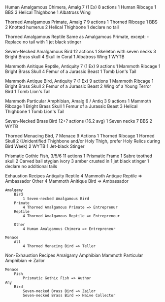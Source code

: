 Human Amalgamous Chimera, Amalg 7 (1 Ex)
    8 actions
    1 Human Ribcage
    1 BBS
    3 Helical Thighbone
    1 Albatross Wing

Thorned Amalgamous Primate, Amalg 7
    9 actions
    1 Thorned Ribcage
    1 BBS
    2 Knotted humerus
    2 Helical Thighbone
    1 declare no tail

Thorned Amalgamous Reptile
    Same as Amalgamous Primate, except:
    - Replace no tail with 1 jet black stinger

Seven-Necked Amalgamous Bird
    12 actions
    1 Skeleton with seven necks
    3 Bright Brass skull
    4 Skull in Coral
    1 Albatross Wing
    1 WYTB


Mammoth Anitique Reptile, Antiquity 7 (1 Ex)
    9 actions
    1 Mammoth Ribcage
    1 Bright Brass Skull
    4 Femur of a Jurassic Beast
    1 Tomb Lion's Tail

Mammoth Antique Bird, Antiquity 7 (1 Ex)
    9 actions
    1 Mammoth Ribcage
    1 Bright Brass Skull
    2 Femur of a Jurassic Beast
    2 Wing of a Young Terror Bird
    1 Tomb Lion's Tail

Mammoth Particular Amphibian, Amalg 6 / Antiq 3
    9 actions
    1 Mammoth Ribcage
    1 Bright Brass Skull
    1 Femur of a Jurassic Beast
    3 Helical Thighbone
    1 Tomb Lion's Tail

Seven-Necked Brass Bird
    12+? actions (16.2 avg)
    1 Seven necks
    7 BBS
    2 WYTB

Thorned Menacing Bird, 7 Menace
    9 Actions
    1 Thorned Ribcage
    1 Horned Skull
    2 (Unidentified Thighbone and/or Holy Thigh, prefer Holy Relics during Bird Week)
    2 WYTB
    1 Jet-black Stinger

Prismatic Gothic Fish, 3/5/6
    11 actions
    1 Prismatic Frame
    1 Sabre toothed skull
    2 Carved ball stygian ivory
    3 amber crusted in
    1 jet black stinger
    1 declare no additional tails



Exhaustion Recipes
    Antiquity
        Reptile
            4 Mammoth Antique Reptile => Ambassador
        Other
            4 Mammoth Anitique Bird => Ambassador

    Amalgamy
        Bird
            1 Seven-necked Amalgamous Bird 
        Primate
            4 Thorned Amalgamous Primate => Entreprenur
        Reptile
            4 Thorned Amalgamous Reptile => Entrepreneur 

        Other
            4 Human Amalgamous Chimera => Entrepreneur

    Menace
        All
            4 Thorned Menacing Bird => Teller

Non-Exhaustion Recipes
    Amalgamy
        Amphibian
            Mammoth Particular Amphibian => Zailor

    Menace
        Fish
            Prismatic Gothic Fish => Author
    Any
        Bird
            Seven-necked Brass Bird => Zailor
            Seven-necked Brass Bird => Naive Collector
